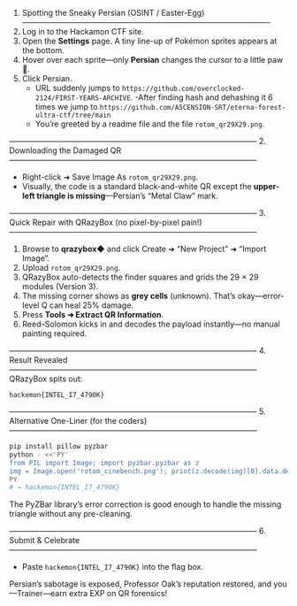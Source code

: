 1. Spotting the Sneaky Persian (OSINT / Easter-Egg)
————————————————————————————————
2. Log in to the Hackamon CTF site.
3. Open the **Settings** page. A tiny line-up of Pokémon sprites appears at the bottom.
4. Hover over each sprite—only **Persian** changes the cursor to a little paw 🐾.
5. Click Persian.
    - URL suddenly jumps to `https://github.com/overclocked-2124/FIRST-YEARS-ARCHIVE`.
    -After finding hash and dehashing it 6 times we jump to `https://github.com/A5CENSION-SRT/eterna-forest-ultra-ctf/tree/main`
    - You’re greeted by a readme file  and the file `rotom_qr29X29.png`.

————————————————————————————————
2.  Downloading the Damaged QR
————————————————————————————————

- Right-click ➜ Save Image As `rotom_qr29X29.png`.
- Visually, the code is a standard black-and-white QR except the **upper-left triangle is missing**—Persian’s “Metal Claw” mark.

————————————————————————————————
3.  Quick Repair with QRazyBox (no pixel-by-pixel pain!)
————————————————————————————————

1. Browse to **qrazybox​◆** and click
Create ➜ “New Project” ➜ “Import Image”.
2. Upload `rotom_qr29X29.png`.
3. QRazyBox auto-detects the finder squares and grids the 29 × 29 modules (Version 3).
4. The missing corner shows as **grey cells** (unknown). That’s okay—error-level Q can heal 25% damage.
5. Press **Tools ➜ Extract QR Information**.
6. Reed–Solomon kicks in and decodes the payload instantly—no manual painting required.

————————————————————————————————
4.  Result Revealed
————————————————————————————————
QRazyBox spits out:

```
hackemon{INTEL_I7_4790K}
```

————————————————————————————————
5.  Alternative One-Liner (for the coders)
————————————————————————————————

```bash
pip install pillow pyzbar
python - <<'PY'
from PIL import Image; import pyzbar.pyzbar as z
img = Image.open('rotom_cinebench.png'); print(z.decode(img)[0].data.decode())
PY
# → hackemon{INTEL_I7_4790K}
```

The PyZBar library’s error correction is good enough to handle the missing triangle without any pre-cleaning.

————————————————————————————————
6.  Submit \& Celebrate
————————————————————————————————

- Paste `hackemon{INTEL_I7_4790K}` into the flag box.

Persian’s sabotage is exposed, Professor Oak’s reputation restored, and you—Trainer—earn extra EXP on QR forensics!

